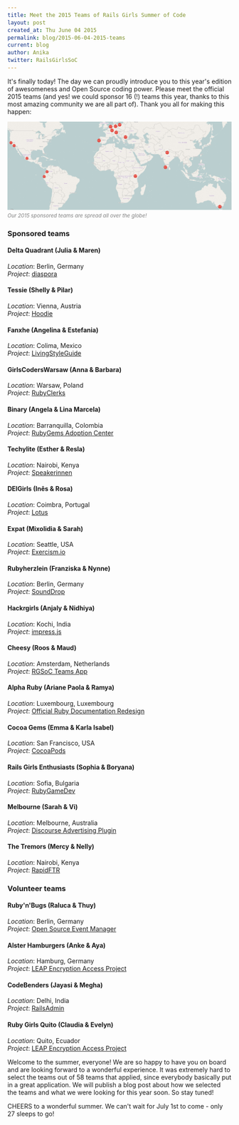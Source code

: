 ```yaml
---
title: Meet the 2015 Teams of Rails Girls Summer of Code
layout: post
created_at: Thu June 04 2015
permalink: blog/2015-06-04-2015-teams
current: blog
author: Anika
twitter: RailsGirlsSoC
---
```


It's finally today! The day we can proudly introduce you to this year's edition of awesomeness and Open Source coding power. Please meet the official 2015 teams (and yes! we could sponsor 16 (!) teams this year, thanks to this most amazing community we are all part of). Thank you all for making this happen:

<a href="/img/blog/2015/2015-teams-map.jpg" target ="_blank"><img src="/img/blog/2015/2015-teams-map.jpg" width="600"></a>
<font color="grey"><small><i>Our 2015 sponsored teams are spread all over the globe!</i></small></font>

### Sponsored teams

#### <span class="color-red">Delta Quadrant (Julia & Maren)</span>  
_Location_: Berlin, Germany  
_Project_: <a href="https://diasporafoundation.org/" target ="_blank">diaspora</a>  

#### <span class="color-red">Tessie (Shelly & Pilar)</span>
_Location_: Vienna, Austria  
_Project_: <a href="http://hood.ie/" target ="_blank">Hoodie</a>  

#### <span class="color-red">Fanxhe (Angelina & Estefania)</span>
_Location_: Colima, Mexico  
_Project_: <a href="http://livingstyleguide.org/" target ="_blank">LivingStyleGuide</a>   

#### <span class="color-red">GirlsCodersWarsaw (Anna & Barbara)</span>
_Location_: Warsaw, Poland  
_Project_: <a href="http://rubyclerks.org/" target ="_blank">RubyClerks</a>   

#### <span class="color-red">Binary (Angela & Lina Marcela)</span>
_Location_: Barranquilla, Colombia  
_Project_: <a href="https://rubygems.org/" target ="_blank">RubyGems Adoption Center</a> 

#### <span class="color-red">Techylite (Esther & Resla)</span>
_Location_: Nairobi, Kenya  
_Project_: <a href="https://speakerinnen.org/" target ="_blank">Speakerinnen</a>  

#### <span class="color-red">DEIGirls (Inês & Rosa)</span>
_Location_: Coimbra, Portugal  
_Project_: <a href="http://lotusrb.org/" target ="_blank">Lotus</a>  

#### <span class="color-red">Expat (Mixolidia & Sarah)</span>
_Location_: Seattle, USA  
_Project_: <a href="http://exercism.io/" target ="_blank">Exercism.io</a>  

#### <span class="color-red">Rubyherzlein (Franziska & Nynne)</span>
_Location_: Berlin, Germany  
_Project_: <a href="http://sounddrop.audio/" target ="_blank">SoundDrop</a>  

#### <span class="color-red">Hackrgirls (Anjaly & Nidhiya)</span>
_Location_: Kochi, India  
_Project_: <a href="https://github.com/bartaz/impress.js" target ="_blank">impress.js</a>  

#### <span class="color-red">Cheesy (Roos & Maud)</span>
_Location_: Amsterdam, Netherlands  
_Project_: <a href="http://teams.railsgirlssummerofcode.org/" target ="_blank">RGSoC Teams App</a>  

#### <span class="color-red">Alpha Ruby (Ariane Paola & Ramya)</span>
_Location_: Luxembourg, Luxembourg  
_Project_: <a href="http://docs.ruby-lang.org/" target ="_blank">Official Ruby Documentation Redesign</a>  

#### <span class="color-red">Cocoa Gems (Emma & Karla Isabel)</span>
_Location_: San Francisco, USA  
_Project_: <a href="http://cocoapods.org/" target ="_blank">CocoaPods</a>  

#### <span class="color-red">Rails Girls Enthusiasts (Sophia & Boryana)</span>
_Location_: Sofia, Bulgaria  
_Project_: <a href="https://rubygamedev.com/" target ="_blank">RubyGameDev</a>  

#### <span class="color-red">Melbourne (Sarah & Vi)</span>
_Location_: Melbourne, Australia  
_Project_: <a href="http://discourse.org/" target ="_blank">Discourse Advertising Plugin</a>  

#### <span class="color-red">The Tremors (Mercy & Nelly)</span>
_Location_: Nairobi, Kenya  
_Project_: <a href="http://rapidftr.com/" target ="_blank">RapidFTR</a>  


### Volunteer teams

#### <span class="color-red">Ruby'n'Bugs (Raluca & Thuy)</span>
_Location_: Berlin, Germany    
_Project_: <a href="http://osem.io/" target ="_blank">Open Source Event Manager</a>  

#### <span class="color-red">Alster Hamburgers (Anke & Aya)</span>
_Location_: Hamburg, Germany  
_Project_: <a href="https://leap.se/" target ="_blank">LEAP Encryption Access Project</a>

#### <span class="color-red">CodeBenders (Jayasi & Megha)</span>
_Location_: Delhi, India  
_Project_: <a href="https://github.com/sferik/rails_admin" target ="_blank">RailsAdmin</a>

#### <span class="color-red">Ruby Girls Quito (Claudia & Evelyn)</span>
_Location_: Quito, Ecuador  
_Project_: <a href="https://leap.se/" target ="_blank">LEAP Encryption Access Project</a>  

Welcome to the summer, everyone! We are so happy to have you on board and are looking forward to a wonderful experience. It was extremely hard to select the teams out of 58 teams that applied, since everybody basically put in a great application. We will publish a blog post about how we selected the teams and what we were looking for this year soon. So stay tuned!

CHEERS to a wonderful summer. We can't wait for July 1st to come - only 27 sleeps to go!

